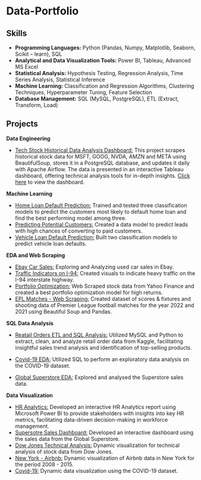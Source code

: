 # **Data-Portfolio**

## **Skills**
* **Programming Languages:** Python (Pandas, Numpy, Matplotlib, Seaborn, Scikit – learn), SQL
* **Analytical and Data Visualization Tools:** Power BI, Tableau, Advanced MS Excel
* **Statistical Analysis:** Hypothesis Testing, Regression Analysis, Time Series Analysis, Statistical Inference
* **Machine Learning:** Classification and Regression Algorithms, Clustering Techniques, Hyperparameter Tuning, Feature Selection
* **Database Management:** SQL (MySQL, PostgreSQL), ETL (Extract, Transform, Load)
 



## **Projects**
**Data Engineering**
* [Tech Stock Historical Data Analysis Dashboard:](https://github.com/RohithVasu/Data-Portfolio/tree/main/Data%20Engineering/Stock%20Data) This project scrapes historical stock data for MSFT, GOOG, NVDA, AMZN and META using BeautifulSoup, stores it in a PostgreSQL database, and updates it daily with Apache Airflow. The data is presented in an interactive Tableau dashboard, offering technical analysis tools for in-depth insights. [Click here](https://public.tableau.com/app/profile/rohith7195/viz/StockMarketDashboard_16939563259380/StockMarketDashboard) to view the dashboard.

**Machine Learning**
* [Home Loan Default Prediction:](https://github.com/RohithVasu/Data-Portfolio/blob/main/Machine%20Learning/Home%20Loan%20Default%20Prediction.ipynb) Trained and tested three classification models to predict the customers most likely to default home loan and find the best performing model among three.
* [Predicting Potential Customers:](https://github.com/RohithVasu/Data-Portfolio/blob/main/Machine%20Learning/Predicting%20Potential%20Customers.ipynb) Created a data model to predict leads with high chances of converting to paid customers.
* [Vehicle Loan Default Prediction:](https://github.com/RohithVasu/Data-Portfolio/blob/main/Machine%20Learning/Vehicle%20Loan%20Default%20Prediction.ipynb) Built two classification models to predict vehicle loan defaults. 

**EDA and Web Scraping**
* [Ebay Car Sales:](https://github.com/RohithVasu/Data-Portfolio/blob/main/EDA%20and%20Web%20Scraping/Exploring%20Ebay%20Car%20Sales.ipynb) Exploring and Analyzing used car sales in Ebay.
* [Traffic Indicators on I-94:](https://github.com/RohithVasu/Data-Portfolio/blob/main/EDA%20and%20Web%20Scraping/Finding%20Heavy%20Traffic%20Indicators%20on%20I-94.ipynb) Created visuals to indicate heavy traffic on the I-94 interstate highway.
* [Portfolio Optimization:](https://github.com/RohithVasu/Data-Portfolio/blob/main/EDA%20and%20Web%20Scraping/Portfolio%20Optimization.ipynb) Web Scraped stock data from Yahoo Finance and created a best portfolio optimization model for high returns.
* [EPL Matches - Web Scraping:](https://github.com/RohithVasu/Data-Portfolio/blob/main/EDA%20and%20Web%20Scraping/Web%20Scraping%20Football%20Matches.ipynb) Created dataset of scores & fixtures and shooting data of Premier League football matches for the year 2022 and 2021 using Beautiful Soup and Pandas.

**SQL Data Analysis**
* [Reatail Orders ETL and SQL Analysis:](https://github.com/RohithVasu/Data-Portfolio/tree/main/Data%20Analysis%20with%20SQL/Retail%20Order%20ETL%20and%20SQL%20Analysis) Utilized MySQL and Python to extract, clean, and analyze retail order data from Kaggle, facilitating insightful sales trend analysis and identification of top-selling products.

* [Covid-19 EDA:](https://github.com/RohithVasu/Data-Portfolio/blob/main/Data%20Analysis%20with%20SQL/Covid-19%20Data%20Exploration.sql) Utilized SQL to perform an exploratory data analysis on the COVID-19 dataset.
* [Global Superstore EDA:](https://github.com/RohithVasu/Data-Portfolio/blob/main/Data%20Analysis%20with%20SQL/Global%20Superstore%20EDA.sql) Explored and analysed the Superstore sales data.

**Data Visualization**
* [HR Analytics:](https://github.com/RohithVasu/Data-Portfolio/tree/main/Data%20Visualization%20in%20Power%20BI/HR%20Analytics) Developed an interactive HR Analytics report using Microsoft Power BI to provide stakeholders with insights into key HR metrics, facilitating data-driven decision-making in workforce management.
* [Supersotre Sales Dashboard:](https://public.tableau.com/app/profile/rohith7195/viz/SalesDashboard_16811394803280/Dashboard1) Developed an interactive dashboard using the sales data from the Global Superstore.
* [Dow Jones Technical Analysis:](https://public.tableau.com/app/profile/rohith7195/viz/DowJonesTechnicalAnalysis_16753378698510/DowJonesTechnialAnalysis) Dynamic visualization for technical analysis of stock data from Dow Jones.
* [New York - Airbnb:](https://public.tableau.com/app/profile/rohith7195/viz/NewYork-Airbnb/NYAirbnb) Dynamic visualization of Airbnb data in New York for the period 2008 - 2015.
* [Covid-19:](https://public.tableau.com/app/profile/rohith7195/viz/Covid-19_16811358965140/Dashboard1) Dynamic data visualization using the COVID-19 dataset.




